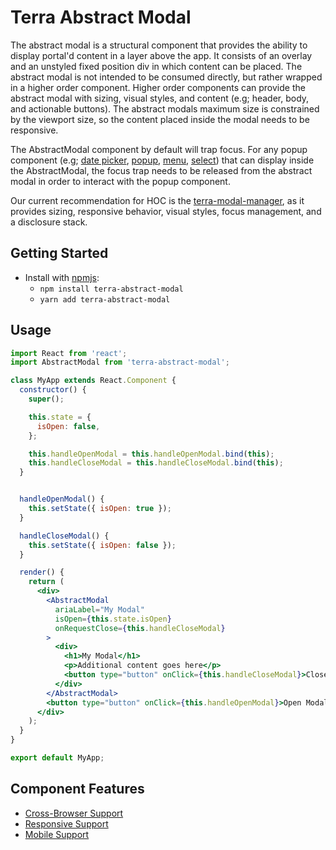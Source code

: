 # Terra Abstract Modal

The abstract modal is a structural component that provides the ability to display portal'd content in a layer above the app. It consists of an overlay and an unstyled fixed position div in which content can be placed. The abstract modal is not intended to be consumed directly, but rather wrapped in a higher order component. Higher order components can provide the abstract modal with sizing, visual styles, and content (e.g; header, body, and actionable buttons). The abstract modals maximum size is constrained by the viewport size, so the content placed inside the modal needs to be responsive.

The AbstractModal component by default will trap focus. For any popup component (e.g; [date picker][1], [popup][2], [menu][3], [select][4]) that can display inside the AbstractModal, the focus trap needs to be released from the abstract modal in order to interact with the popup component.

Our current recommendation for HOC is the [terra-modal-manager][5], as it provides sizing, responsive behavior, visual styles, focus management, and a disclosure stack.

## Getting Started

- Install with [npmjs](https://www.npmjs.com):
  - `npm install terra-abstract-modal`
  - `yarn add terra-abstract-modal`

## Usage

```jsx
import React from 'react';
import AbstractModal from 'terra-abstract-modal';

class MyApp extends React.Component {
  constructor() {
    super();

    this.state = {
      isOpen: false,
    };

    this.handleOpenModal = this.handleOpenModal.bind(this);
    this.handleCloseModal = this.handleCloseModal.bind(this);
  }


  handleOpenModal() {
    this.setState({ isOpen: true });
  }

  handleCloseModal() {
    this.setState({ isOpen: false });
  }

  render() {
    return (
      <div>
        <AbstractModal
          ariaLabel="My Modal"
          isOpen={this.state.isOpen}
          onRequestClose={this.handleCloseModal}
        >
          <div>
            <h1>My Modal</h1>
            <p>Additional content goes here</p>
            <button type="button" onClick={this.handleCloseModal}>Close Modal</button>
          </div>
        </AbstractModal>
        <button type="button" onClick={this.handleOpenModal}>Open Modal</button>
      </div>
    );
  }
}

export default MyApp;
```
[1]: https://github.com/cerner/terra-core/tree/master/packages/terra-date-picker/docs
[2]: https://github.com/cerner/terra-framework/tree/master/packages/terra-popup/docs
[3]: https://github.com/cerner/terra-core/tree/master/packages/terra-menu/docs
[4]: https://github.com/cerner/terra-core/tree/master/packages/terra-form-select/docs
[5]: https://github.com/cerner/terra-framework/tree/master/packages/terra-modal-manager/docs

## Component Features
* [Cross-Browser Support](https://github.com/cerner/terra-ui/blob/master/src/terra-dev-site/contributing/ComponentStandards.e.contributing.md#cross-browser-support)
* [Responsive Support](https://github.com/cerner/terra-ui/blob/master/src/terra-dev-site/contributing/ComponentStandards.e.contributing.md#responsive-support)
* [Mobile Support](https://github.com/cerner/terra-ui/blob/master/src/terra-dev-site/contributing/ComponentStandards.e.contributing.md#mobile-support)

